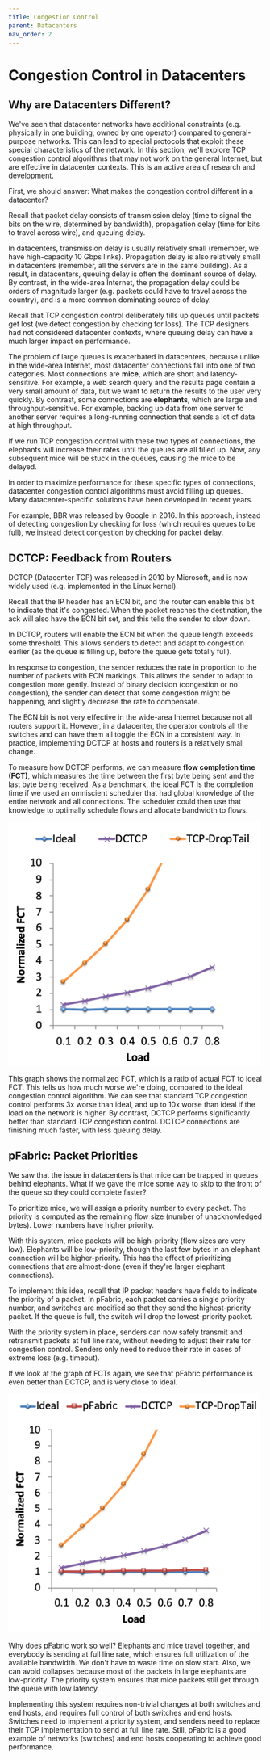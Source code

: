```yaml
---
title: Congestion Control
parent: Datacenters
nav_order: 2
---
```


# Congestion Control in Datacenters

## Why are Datacenters Different?

We've seen that datacenter networks have additional constraints (e.g. physically in one building, owned by one operator) compared to general-purpose networks. This can lead to special protocols that exploit these special characteristics of the network. In this section, we'll explore TCP congestion control algorithms that may not work on the general Internet, but are effective in datacenter contexts. This is an active area of research and development.

First, we should answer: What makes the congestion control different in a datacenter?

Recall that packet delay consists of transmission delay (time to signal the bits on the wire, determined by bandwidth), propagation delay (time for bits to travel across wire), and queuing delay.

In datacenters, transmission delay is usually relatively small (remember, we have high-capacity 10 Gbps links). Propagation delay is also relatively small in datacenters (remember, all the servers are in the same building). As a result, in datacenters, queuing delay is often the dominant source of delay. By contrast, in the wide-area Internet, the propagation delay could be orders of magnitude larger (e.g. packets could have to travel across the country), and is a more common dominating source of delay.

Recall that TCP congestion control deliberately fills up queues until packets get lost (we detect congestion by checking for loss). The TCP designers had not considered datacenter contexts, where queuing delay can have a much larger impact on performance.

The problem of large queues is exacerbated in datacenters, because unlike in the wide-area Internet, most datacenter connections fall into one of two categories. Most connections are **mice**, which are short and latency-sensitive. For example, a web search query and the results page contain a very small amount of data, but we want to return the results to the user very quickly. By contrast, some connections are **elephants**, which are large and throughput-sensitive. For example, backing up data from one server to another server requires a long-running connection that sends a lot of data at high throughput.

If we run TCP congestion control with these two types of connections, the elephants will increase their rates until the queues are all filled up. Now, any subsequent mice will be stuck in the queues, causing the mice to be delayed.

In order to maximize performance for these specific types of connections, datacenter congestion control algorithms must avoid filling up queues. Many datacenter-specific solutions have been developed in recent years.

For example, BBR was released by Google in 2016. In this approach, instead of detecting congestion by checking for loss (which requires queues to be full), we instead detect congestion by checking for packet delay.


## DCTCP: Feedback from Routers

DCTCP (Datacenter TCP) was released in 2010 by Microsoft, and is now widely used (e.g. implemented in the Linux kernel).

Recall that the IP header has an ECN bit, and the router can enable this bit to indicate that it's congested. When the packet reaches the destination, the ack will also have the ECN bit set, and this tells the sender to slow down.

In DCTCP, routers will enable the ECN bit when the queue length exceeds some threshold. This allows senders to detect and adapt to congestion earlier (as the queue is filling up, before the queue gets totally full).

In response to congestion, the sender reduces the rate in proportion to the number of packets with ECN markings. This allows the sender to adapt to congestion more gently. Instead of binary decision (congestion or no congestion), the sender can detect that some congestion might be happening, and slightly decrease the rate to compensate.

The ECN bit is not very effective in the wide-area Internet because not all routers support it. However, in a datacenter, the operator controls all the switches and can have them all toggle the ECN in a consistent way. In practice, implementing DCTCP at hosts and routers is a relatively small change.

To measure how DCTCP performs, we can measure **flow completion time (FCT)**, which measures the time between the first byte being sent and the last byte being received. As a benchmark, the ideal FCT is the completion time if we used an omniscient scheduler that had global knowledge of the entire network and all connections. The scheduler could then use that knowledge to optimally schedule flows and allocate bandwidth to flows.

<img width="500px" src="/assets/datacenter/6-31-fct-chart1.png">

This graph shows the normalized FCT, which is a ratio of actual FCT to ideal FCT. This tells us how much worse we're doing, compared to the ideal congestion control algorithm. We can see that standard TCP congestion control performs 3x worse than ideal, and up to 10x worse than ideal if the load on the network is higher. By contrast, DCTCP performs significantly better than standard TCP congestion control. DCTCP connections are finishing much faster, with less queuing delay.


## pFabric: Packet Priorities

We saw that the issue in datacenters is that mice can be trapped in queues behind elephants. What if we gave the mice some way to skip to the front of the queue so they could complete faster?

To prioritize mice, we will assign a priority number to every packet. The priority is computed as the remaining flow size (number of unacknowledged bytes). Lower numbers have higher priority.

With this system, mice packets will be high-priority (flow sizes are very low). Elephants will be low-priority, though the last few bytes in an elephant connection will be higher-priority. This has the effect of prioritizing connections that are almost-done (even if they're larger elephant connections).

To implement this idea, recall that IP packet headers have fields to indicate the priority of a packet. In pFabric, each packet carries a single priority number, and switches are modified so that they send the highest-priority packet. If the queue is full, the switch will drop the lowest-priority packet.

With the priority system in place, senders can now safely transmit and retransmit packets at full line rate, without needing to adjust their rate for congestion control. Senders only need to reduce their rate in cases of extreme loss (e.g. timeout).

If we look at the graph of FCTs again, we see that pFabric performance is even better than DCTCP, and is very close to ideal.

<img width="500px" src="/assets/datacenter/6-32-fct-chart2.png">

Why does pFabric work so well? Elephants and mice travel together, and everybody is sending at full line rate, which ensures full utilization of the available bandwidth. We don't have to waste time on slow start. Also, we can avoid collapses because most of the packets in large elephants are low-priority. The priority system ensures that mice packets still get through the queue with low latency.

Implementing this system requires non-trivial changes at both switches and end hosts, and requires full control of both switches and end hosts. Switches need to implement a priority system, and senders need to replace their TCP implementation to send at full line rate. Still, pFabric is a good example of networks (switches) and end hosts cooperating to achieve good performance.